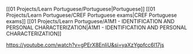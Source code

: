 
[[01 Projects/Learn Portuguese/Portuguese|Portuguese]]
[[01 Projects/Learn Portuguese/CREF  Portuguese exams|CREF  Portuguese exams]]
[[01 Projects/Learn Portuguese/A1M1 - IDENTIFICATION AND PERSONAL CHARACTERIZATION|A1M1 - IDENTIFICATION AND PERSONAL CHARACTERIZATION]]


https://youtube.com/watch?v=gPErX8EnIiU&si=yaXzYgpfcc6l17js